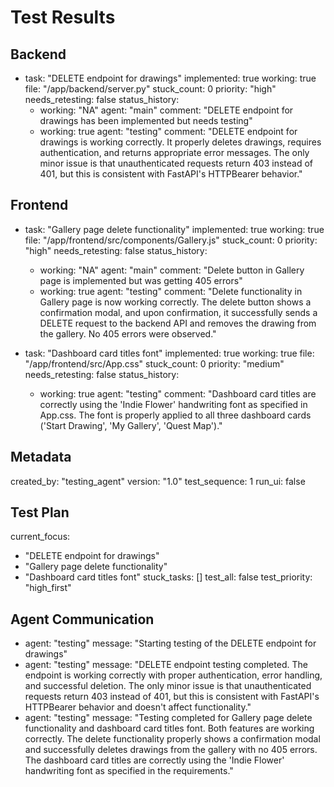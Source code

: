 # Test Results

## Backend

- task: "DELETE endpoint for drawings"
  implemented: true
  working: true
  file: "/app/backend/server.py"
  stuck_count: 0
  priority: "high"
  needs_retesting: false
  status_history:
    - working: "NA"
      agent: "main"
      comment: "DELETE endpoint for drawings has been implemented but needs testing"
    - working: true
      agent: "testing"
      comment: "DELETE endpoint for drawings is working correctly. It properly deletes drawings, requires authentication, and returns appropriate error messages. The only minor issue is that unauthenticated requests return 403 instead of 401, but this is consistent with FastAPI's HTTPBearer behavior."

## Frontend

- task: "Gallery page delete functionality"
  implemented: true
  working: true
  file: "/app/frontend/src/components/Gallery.js"
  stuck_count: 0
  priority: "high"
  needs_retesting: false
  status_history:
    - working: "NA"
      agent: "main"
      comment: "Delete button in Gallery page is implemented but was getting 405 errors"
    - working: true
      agent: "testing"
      comment: "Delete functionality in Gallery page is now working correctly. The delete button shows a confirmation modal, and upon confirmation, it successfully sends a DELETE request to the backend API and removes the drawing from the gallery. No 405 errors were observed."

- task: "Dashboard card titles font"
  implemented: true
  working: true
  file: "/app/frontend/src/App.css"
  stuck_count: 0
  priority: "medium"
  needs_retesting: false
  status_history:
    - working: true
      agent: "testing"
      comment: "Dashboard card titles are correctly using the 'Indie Flower' handwriting font as specified in App.css. The font is properly applied to all three dashboard cards ('Start Drawing', 'My Gallery', 'Quest Map')."

## Metadata

created_by: "testing_agent"
version: "1.0"
test_sequence: 1
run_ui: false

## Test Plan

current_focus:
  - "DELETE endpoint for drawings"
  - "Gallery page delete functionality"
  - "Dashboard card titles font"
stuck_tasks: []
test_all: false
test_priority: "high_first"

## Agent Communication

- agent: "testing"
  message: "Starting testing of the DELETE endpoint for drawings"
- agent: "testing"
  message: "DELETE endpoint testing completed. The endpoint is working correctly with proper authentication, error handling, and successful deletion. The only minor issue is that unauthenticated requests return 403 instead of 401, but this is consistent with FastAPI's HTTPBearer behavior and doesn't affect functionality."
- agent: "testing"
  message: "Testing completed for Gallery page delete functionality and dashboard card titles font. Both features are working correctly. The delete functionality properly shows a confirmation modal and successfully deletes drawings from the gallery with no 405 errors. The dashboard card titles are correctly using the 'Indie Flower' handwriting font as specified in the requirements."